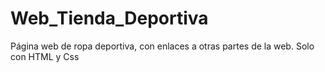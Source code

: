 # Web_Tienda_Deportiva
Página web de ropa deportiva, con enlaces a otras partes de la web. Solo con HTML y Css
